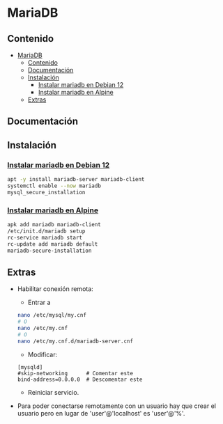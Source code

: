 # MariaDB

## Contenido
- [MariaDB](#mariadb)
  - [Contenido](#contenido)
  - [Documentación](#documentación)
  - [Instalación](#instalación)
    - [Instalar mariadb en Debian 12](#instalar-mariadb-en-debian-12)
    - [Instalar mariadb en Alpine](#instalar-mariadb-en-alpine)
  - [Extras](#extras)

## Documentación

## Instalación

### [Instalar mariadb en Debian 12](https://voidnull.es/instalar-mariadb-en-debian-12/)
```sh
apt -y install mariadb-server mariadb-client
systemctl enable --now mariadb
mysql_secure_installation
```

### [Instalar mariadb en Alpine](https://www.librebyte.net/base-de-datos/como-instalar-mariadb-en-alpine-linux/)
```sh
apk add mariadb mariadb-client
/etc/init.d/mariadb setup
rc-service mariadb start
rc-update add mariadb default
mariadb-secure-installation 
```

## Extras
- Habilitar conexión remota:
  - Entrar a
  ```sh
  nano /etc/mysql/my.cnf
  # O
  nano /etc/my.cnf
  # O
  nano /etc/my.cnf.d/mariadb-server.cnf
  ```
  - Modificar:
  ```text
  [mysqld]
  #skip-networking      # Comentar este
  bind-address=0.0.0.0  # Descomentar este
  ```
  - Reiniciar servicio.

- Para poder conectarse remotamente con un usuario hay que crear el usuario pero en lugar de 'user'@'localhost' es 'user'@'%'.